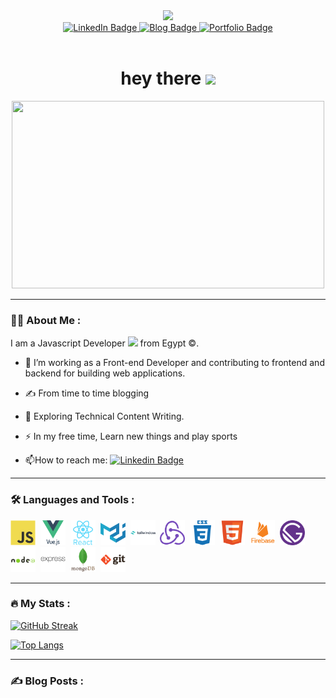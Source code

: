 <div id="header" align="center">
  <img src="https://media.giphy.com/media/M9gbBd9nbDrOTu1Mqx/giphy.gif" width="100"/>
<div id="badges">
  <a href="https://www.linkedin.com/in/aabdelrahman-mohamed/">
    <img src="https://img.shields.io/badge/LinkedIn-blue?style=for-the-badge&logo=linkedin&logoColor=white" alt="LinkedIn Badge"/>
  </a>
  <a href="https://www.abdelrahman-saad.cc/">
    <img src="https://img.shields.io/badge/-Blog-orange?style=for-the-badge" alt="Blog Badge"/>
  </a>
    <a href="https://www.amsaad.co/">
    <img src="https://img.shields.io/badge/-Portfolio-lightgrey?style=for-the-badge" alt="Portfolio Badge"/>
  </a>
</div>
  <img src="https://komarev.com/ghpvc/?username=AM-Saad&style=flat-square&color=blue" alt=""/>
<h1>
  hey there
  <img src="https://media.giphy.com/media/hvRJCLFzcasrR4ia7z/giphy.gif" width="30px"/>
</h1>
</div>
  
  <div align="center">
  <img src="https://media.giphy.com/media/fwbZnTftCXVocKzfxR/giphy.gif" width="500" height="300"/>
</div>

---
### :man_technologist: About Me :

I am a Javascript Developer <img src="https://media.giphy.com/media/WUlplcMpOCEmTGBtBW/giphy.gif" width="30"> from Egypt ©️.

- :telescope: I’m working as a Front-end Developer and contributing to frontend and backend for building web applications.

- :writing_hand: From time to time blogging 

- :seedling: Exploring Technical Content Writing.

- :zap: In my free time, Learn new things and play sports

- :mailbox:How to reach me: [![Linkedin Badge](https://img.shields.io/badge/-Abdelrahman-blue?style=flat&logo=Linkedin&logoColor=white)](https://www.linkedin.com/in/aabdelrahman-mohamed/)

---

### :hammer_and_wrench: Languages and Tools :


<div>
    <img src="https://github.com/devicons/devicon/blob/master/icons/javascript/javascript-original.svg" title="JavaScript" alt="JavaScript" width="40" height="40"/>&nbsp;
    <img src="https://github.com/devicons/devicon/blob/master/icons/vuejs/vuejs-original-wordmark.svg" title="Vue" alt="Vue" width="40" height="40"/>&nbsp;
  <img src="https://github.com/devicons/devicon/blob/master/icons/react/react-original-wordmark.svg" title="React" alt="React" width="40" height="40"/>&nbsp;
  <img src="https://github.com/devicons/devicon/blob/master/icons/materialui/materialui-original.svg" title="Material UI" alt="Material UI" width="40" height="40"/>&nbsp;
    <img src="https://github.com/devicons/devicon/blob/master/icons/tailwindcss/tailwindcss-original-wordmark.svg" title="Material UI" alt="Material UI" width="40" height="40"/>&nbsp;
  <img src="https://github.com/devicons/devicon/blob/master/icons/redux/redux-original.svg" title="Redux" alt="Redux " width="40" height="40"/>&nbsp;
  <img src="https://github.com/devicons/devicon/blob/master/icons/css3/css3-plain-wordmark.svg"  title="CSS3" alt="CSS" width="40" height="40"/>&nbsp;
  <img src="https://github.com/devicons/devicon/blob/master/icons/html5/html5-original.svg" title="HTML5" alt="HTML" width="40" height="40"/>&nbsp;
  <img src="https://github.com/devicons/devicon/blob/master/icons/firebase/firebase-plain-wordmark.svg" title="Firebase" alt="Firebase" width="40" height="40"/>&nbsp;
  <img src="https://github.com/devicons/devicon/blob/master/icons/gatsby/gatsby-original.svg" title="Gatsby"  alt="Gatsby" width="40" height="40"/>&nbsp;
  <img src="https://github.com/devicons/devicon/blob/master/icons/nodejs/nodejs-original-wordmark.svg" title="NodeJS" alt="NodeJS" width="40" height="40"/>&nbsp;
    <img src="https://github.com/devicons/devicon/blob/master/icons/express/express-original-wordmark.svg" title="Expressjs" alt="expressjs" width="40" height="40"/>&nbsp;
  <img src="https://github.com/devicons/devicon/blob/master/icons/mongodb/mongodb-original-wordmark.svg" title="Mongodb" alt="mongodb" width="40" height="40"/>&nbsp;
  <img src="https://github.com/devicons/devicon/blob/master/icons/git/git-original-wordmark.svg" title="Git" **alt="Git" width="40" height="40"/>
</div>

---

### :fire: My Stats :

[![GitHub Streak](http://github-readme-streak-stats.herokuapp.com?user=AM-Saad&theme=dark&background=000000)](https://git.io/streak-stats)


[![Top Langs](https://github-readme-stats.vercel.app/api/top-langs/?username=AM-Saad&layout=compact&theme=vision-friendly-dark)](https://github.com/anuraghazra/github-readme-stats)


---

### :writing_hand: Blog Posts :
